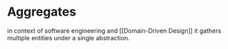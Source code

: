 # Aggregates

in context of software engineering and [[Domain-Driven Design]] it gathers multiple entities under a single abstraction.